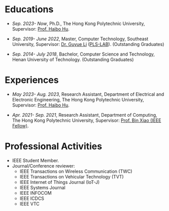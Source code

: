 
# Educations
- *Sep. 2023- Now*, Ph.D., The Hong Kong Polytechnic University, Supervisor: [Prof. Haibo Hu](https://haibohu.org/).

- *Sep. 2019- June 2022*, Master, Computer Technology, Southeast University, Supervisor: [Dr. Guyue Li](https://www.researchgate.net/profile/Li-Guyue) ([PLS-LAB](https://sunyl1123.github.io/6102laboratory.github.io/)). (Outstanding Graduates)

- *Sep. 2014- July 2018*, Bachelor, Computer Science and Technology, Henan University of Technology. (Outstanding Graduates)


# Experiences
- *May 2023- Aug. 2023*, Research Assistant, Department of Electrical and Electronic Engineering, The Hong Kong Polytechnic University, Supervisor: [Prof. Haibo Hu](https://haibohu.org/).

- *Apr. 2021- Sep. 2021*, Research Assistant, Department of Computing, The Hong Kong Polytechnic University, Supervisor: [Prof. Bin Xiao (IEEE Fellow)](https://www4.comp.polyu.edu.hk/~csbxiao/).

# Professional Activities
- IEEE Student Member.
- Journal/Conference reviewer: 
  - IEEE Transactions on Wireless Communication (TWC)
  - IEEE Transactions on Vehicular Technology (TVT)
  - IEEE Internet of Things Journal (IoT-J)
  - IEEE Systems Journal
  - IEEE INFOCOM
  - IEEE ICDCS
  - IEEE VTC
